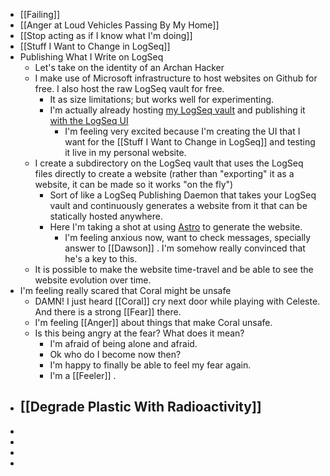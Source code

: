 - [[Failing]]
- [[Anger at Loud Vehicles Passing By My Home]]
- [[Stop acting as if I know what I'm doing]]
- [[Stuff I Want to Change in LogSeq]]
- Publishing What I Write on LogSeq
	- Let's take on the identity of an Archan Hacker
	- I make use of Microsoft infrastructure to host websites on Github for free. I also host the raw LogSeq vault for free.
		- It as size limitations; but works well for experimenting.
		- I'm actually already hosting [my LogSeq vault](https://github.com/Zequez/logseq-vault/) and publishing it [with the LogSeq UI](http://notes.zequez.space/)
			- I'm feeling very excited because I'm creating the UI that I want for the [[Stuff I Want to Change in LogSeq]] and testing it live in my personal website.
	- I create a subdirectory on the LogSeq vault that uses the LogSeq files directly to create a website (rather than "exporting" it as a website, it can be made so it works "on the fly")
		- Sort of like a LogSeq Publishing Daemon that takes your LogSeq vault and continuously generates a website from it that can be statically hosted anywhere.
		- Here I'm taking a shot at using [Astro](https://astro.build/) to generate the website.
			- I'm feeling anxious now, want to check messages, specially answer to [[Dawson]] . I'm somehow really convinced that he's a key to this.
	- It is possible to make the website time-travel and be able to see the website evolution over time.
- I'm feeling really scared that Coral might be unsafe
	- DAMN! I just heard [[Coral]] cry next door while playing with Celeste. And there is a strong [[Fear]] there.
	- I'm feeling [[Anger]] about things that make Coral unsafe.
	- Is this being angry at the fear? What does it mean?
		- I'm afraid of being alone and afraid.
		- Ok who do I become now then?
		- I'm happy to finally be able to feel my fear again.
		- I'm a [[Feeler]] .
- [[Degrade Plastic With Radioactivity]]
	-
-
-
-
-